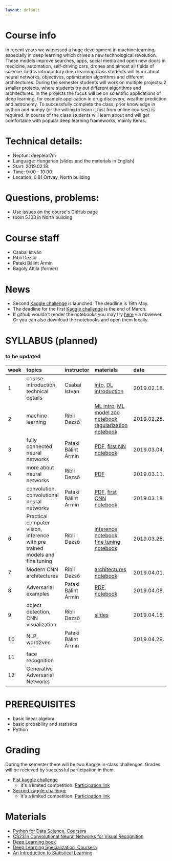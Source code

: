 ```yaml
---
layout: default
---
```


# Course info
In recent years we witnessed a huge development in machine learning, especially in deep learning which drives a new technological revolution. These models improve searches, apps, social media and open new doors in medicine, automation, self-driving cars, drones and almost all fields of science. In this introductory deep learning class students will learn about neural networks, objectives, optimization algorithms and different architectures. During the semester students will work on multiple projects: 2 smaller projects, where students try out different algorithms and architectures. In the projects the focus will be on scientific applications of deep learning, for example application in drug discovery, weather prediction and astronomy. To successfully complete the class, prior knowledge in python and numpy (or the willing to learn it fast from online courses) is required. In course of the class students will learn about and will get comfortable with popular deep learning frameworks, mainly Keras.

# Technical details:
- Neptun: deeplea17m
- Language: Hungarian (slides and the materials in English)
- Start: 2019.02.18.
- Time: 9:00 - 10:00
- Location: 0.81 Ortvay, North building

# Questions, problems:
- Use [issues](https://guides.github.com/features/issues/) on the course's [GitHub page](https://github.com/patbaa/physdl/)
- room 5.103 in North building

# Course staff
 - Csabai István
 - Ribli Dezső
 - Pataki Bálint Ármin
 - Bagoly Attila (former)

# News
 - Second [Kaggle challenge](https://www.kaggle.com/t/21783f42bab34fc79e7df8601fff3b33) is launched. The deadline is 19th May.
 - The deadline for the first [Kaggle challenge](https://www.kaggle.com/t/5f7d3f26e4714aea9692b185653da35d) is the end of March.
 - If github wouldn't render the notebooks you may try [here](https://nbviewer.jupyter.org/github/patbaa/physdl/tree/master/notebooks/) via nbviewer. Or you can also download the notebooks and open them locally.
 

# SYLLABUS (planned)
### to be updated

| week        | topics          | instructor | materials | date |
|:-------------|:------------------|:------|:------|:------|
|  1 | course introduction, technical details     | Csabai István       | [info](http://patbaa.web.elte.hu/physdl/01_technical_info.pdf), [DL introduction](http://patbaa.web.elte.hu/physdl/01_deeplearning_intro.pdf) | 2019.02.18. |
|  2 | machine learning       | Ribli Dezső         | [ML intro](http://dkrib.web.elte.hu/deeplearning/course_slides/machine_learning_intro.pdf),  [ML model zoo notebook](https://github.com/patbaa/physdl/blob/master/notebooks/02/machine_learning_model_zoo.ipynb),  [regularization notebook](https://github.com/patbaa/physdl/blob/master/notebooks/02/regluarization.ipynb)| 2019.02.25. |
|  3 | fully connected neural networks            | Pataki Bálint Ármin | [PDF](http://patbaa.web.elte.hu/physdl/03_fully_connected.pdf), [first NN notebook](https://github.com/patbaa/physdl/blob/master/notebooks/03/fully_connected.ipynb) | 2019.03.04. |
|  4 | more about neural networks                | Ribli Dezső | [PDF](http://dkrib.web.elte.hu/deeplearning/course_slides/04_nn.pdf)   | 2019.03.11. |
|  5 | convolution, convolutional neural networks | Pataki Bálint Ármin | [PDF](http://patbaa.web.elte.hu/physdl/05_cnn.pdf), [first CNN notebook](https://github.com/patbaa/physdl/blob/master/notebooks/05/cnn.ipynb) | 2019.03.18. |
|  6 | Practical computer vision, inference with pre trained models and fine tuning    | Ribli Dezső | [inference notebook](https://colab.research.google.com/github/riblidezso/wigner_dl_demo/blob/master/imagenet_inference.ipynb),  [fine tuning notebook](https://colab.research.google.com/github/riblidezso/wigner_dl_demo/blob/master/fine_tuning.ipynb)  | 2019.03.25. |
|  7 | Modern CNN architectures              | Ribli Dezső | [architectures notebook](https://colab.research.google.com/github/patbaa/physdl/blob/master/notebooks/07/architectures.ipynb) | 2019.04.01. |
|  8 | Adversarial examples                       | Pataki Bálint Ármin | [PDF](http://patbaa.web.elte.hu/physdl/08_adversarial.pdf), [notebook](https://colab.research.google.com/github/patbaa/physdl/blob/master/notebooks/08/adversarial.ipynb) | 2019.04.08. |
|  9 | object detection, CNN visualization           | Ribli Dezső | [slides](http://dkrib.web.elte.hu/deeplearning/course_slides/detseg.pdf) | 2019.04.15. |
| 10 | NLP, word2vec                           | Pataki Bálint Ármin |  | 2019.04.29. |
| 11 | face recognition                           |  |  | |
| 12 | Generative Adversarial Networks            |  |  | |

# PREREQUISITES
 - basic linear algebra
 - basic probability and statistics
 - Python

# Grading
During the semester there will be two Kaggle in-class challenges. Grades will be recieved by successful participation in them.
- [Fist kaggle challenge](https://www.kaggle.com/c/photometric-redshift-estimation-2019)
  - It's a limited competition: [Participation link](https://www.kaggle.com/t/5f7d3f26e4714aea9692b185653da35d)
- [Second kaggle challenge](https://www.kaggle.com/c/sportify-physdl)
  - It's a limited competition: [Participation link](https://www.kaggle.com/t/21783f42bab34fc79e7df8601fff3b33)

# Materials
 - [Python for Data Science, Coursera](https://www.coursera.org/learn/python-for-applied-data-science)
 - [CS231n Convolutional Neural Networks for Visual Recognition](http://cs231n.stanford.edu/)
 - [Deep Learning book](http://www.deeplearningbook.org/)
 - [Deep Learning Specialization, Coursera](https://www.coursera.org/specializations/deep-learning)
 - [An Introduction to Statistical Learning](http://www-bcf.usc.edu/~gareth/ISL/)
